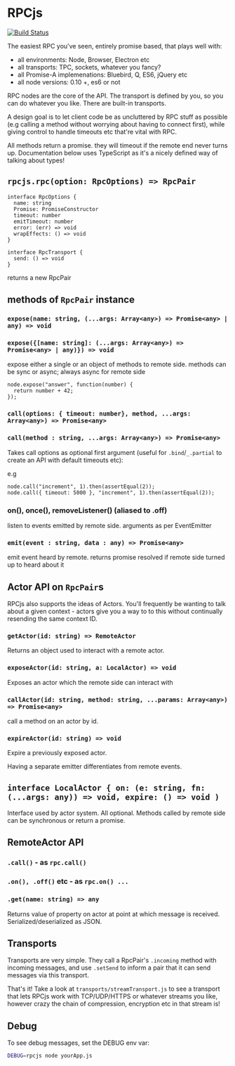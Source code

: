 # RPCjs

[![Build Status](https://travis-ci.org/sidekickcode/rpcjs.svg?branch=master)](https://travis-ci.org/sidekickcode/rpcjs)

The easiest RPC you've seen, entirely promise based, that plays well with:

- all environments: Node, Browser, Electron etc
- all transports: TPC, sockets, whatever you fancy?
- all Promise-A implemenations: Bluebird, Q, ES6, jQuery etc
- all node versions: 0.10 +, es6 or not

RPC nodes are the core of the API. The transport is defined by you, so you can do whatever you like. There are built-in transports.

A design goal is to let client code be as uncluttered by RPC stuff as possible (e.g calling a method without worrying about having to connect first), while giving control to handle timeouts etc that're vital with RPC.

All methods return a promise. they will timeout if the remote end never turns up. Documentation below uses TypeScript as it's a nicely defined way of talking about types!

## `rpcjs.rpc(option: RpcOptions) => RpcPair`

    interface RpcOptions {
      name: string
      Promise: PromiseConstructor
      timeout: number
      emitTimeout: number
      error: (err) => void
      wrapEffects: () => void
    }

    interface RpcTransport {
      send: () => void
    }

returns a new RpcPair

## methods of `RpcPair` instance

### `expose(name: string, (...args: Array<any>) => Promise<any> | any) => void`
### `expose({[name: string]: (...args: Array<any>) => Promise<any> | any)}) => void`

expose either a single or an object of methods to remote side.  methods can
be sync or async; always async for remote side

    node.expose("answer", function(number) {
      return number + 42;
    });

### `call(options: { timeout: number}, method, ...args: Array<any>) => Promise<any>`
### `call(method : string, ...args: Array<any>) => Promise<any>`

Takes call options as optional first argument (useful for `.bind`/`_.partial` to create
an API with default timeouts etc):

e.g

    node.call("increment", 1).then(assertEqual(2));
    node.call({ timeout: 5000 }, "increment", 1).then(assertEqual(2));

### on(), once(), removeListener() (aliased to .off)

listen to events emitted by remote side. arguments as per EventEmitter

### `emit(event : string, data : any) => Promise<any>`

emit event heard by remote. returns promise resolved if remote side turned up to heard about it

## Actor API on `RpcPair`s

RPCjs also supports the ideas of Actors. You'll frequently be wanting to talk about a given context - actors give you a way to to this without continually resending the same context ID.

### `getActor(id: string) => RemoteActor`

Returns an object used to interact with a remote actor.

### `exposeActor(id: string, a: LocalActor) => void`

Exposes an actor which the remote side can interact with

### `callActor(id: string, method: string, ...params: Array<any>) => Promise<any>`

call a method on an actor by id.

### `expireActor(id: string) => void`

Expire a previously exposed actor.


Having a separate emitter differentiates from remote events.

## `interface LocalActor { on: (e: string, fn: (...args: any)) => void, expire: () => void )`

Interface used by actor system. All optional. Methods called by remote side can be synchronous
or return a promise.

## RemoteActor API

### `.call()` - as `rpc.call()`
### `.on(), .off()` etc - as `rpc.on() ...`
### `.get(name: string) => any`

Returns value of property on actor at point at which message is received. Serialized/deserialized as JSON.


## Transports

Transports are very simple. They call a RpcPair's `.incoming` method with incoming messages, and use `.setSend` to inform a pair that it can send messages via this transport.

That's it! Take a look at `transports/streamTransport.js` to see a transport that lets RPCjs work with TCP/UDP/HTTPS or whatever streams you like, however crazy the chain of compression, encryption etc in that stream is!

## Debug

To see debug messages, set the DEBUG env var:

```sh
DEBUG=rpcjs node yourApp.js
```
